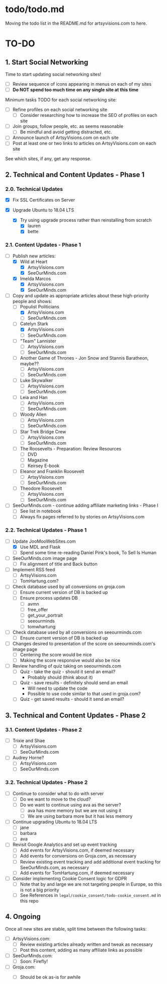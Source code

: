 
# todo/todo.md

Moving the todo list in the README.md for artsyvisions.com to here.

# TO-DO

## 1. Start Social Networking

Time to start updating social networking sites!

- [ ] Review sequence of icons appearing in menus on each of my sites
- [ ] **Do NOT spend too much time on any single site at this time**

Minimum tasks TODO for each social networking site:

- [ ] Refine profiles on each social networking site
  - [ ] Consider researching how to increase the SEO of profiles on each site
- [ ] Join groups, follow people, etc. as seems reasonable
  - [ ] Be mindful and avoid getting distracted, etc.
- [ ] Announce launch of ArtsyVisions.com on each site
- [ ] Post at least one or two links to articles on ArtsyVisions.com on each site

See which sites, if any, get any response.

## 2. Technical and Content Updates - Phase 1

### 2.0. Technical Updates

- [x] Fix SSL Certificates on Server

- [x] Upgrade Ubuntu to 18.04 LTS
  - [x] Try using upgrade process rather than reinstalling from scratch
    - [x] lauren
    - [x] bette

### 2.1. Content Updates - Phase 1

- [ ] Publish new articles:
  - [x] Wild at Heart
    - [x] ArtsyVisions.com
    - [x] SeeOurMinds.com
  - [x] Imelda Marcos
    - [x] ArtsyVisions.com
    - [x] SeeOurMinds.com
- [ ] Copy and update as appropriate articles about these high-priority people and shows:
  - [ ] Populist Politicians
    - [x] ArtsyVisions.com
    - [ ] SeeOurMinds.com
  - [ ] Catelyn Stark
    - [x] ArtsyVisions.com
    - [ ] SeeOurMinds.com
  - [ ] "Team" Lannister
    - [ ] ArtsyVisions.com
    - [ ] SeeOurMinds.com
  - [ ] Another Game of Thrones - Jon Snow and Stannis Baratheon, maybe??
    - [ ] ArtsyVisions.com
    - [ ] SeeOurMinds.com
  - [ ] Luke Skywalker
    - [ ] ArtsyVisions.com
    - [ ] SeeOurMinds.com
  - [ ] Leia and Han
    - [ ] ArtsyVisions.com
    - [ ] SeeOurMinds.com
  - [ ] Woody Allen
    - [ ] ArtsyVisions.com
    - [ ] SeeOurMinds.com
  - [ ] Star Trek Bridge Crew
    - [ ] ArtsyVisions.com
    - [ ] SeeOurMinds.com
  - [ ] The Roosevelts - Preparation: Review Resources
    - [ ] DVD
    - [ ] Magazine
    - [ ] Keirsey E-book
  - [ ] Eleanor and Franklin Roosevelt
    - [ ] ArtsyVisions.com
    - [ ] SeeOurMinds.com
  - [ ] Theodore Roosevelt
    - [ ] ArtsyVisions.com
    - [ ] SeeOurMinds.com
- [ ] SeeOurMinds.com - continue adding affiliate marketing links - Phase I
  - [ ] See list in notebook
  - [ ] Always fix pages referred to by stories on ArtsyVisions.com

### 2.2. Technical Updates - Phase 1

- [ ] Update JooMooWebSites.com
  - [x] Use MDL and Flask
  - [ ] Spend some time re-reading Daniel Pink's book, To Sell Is Human
- [ ] SeeOurMinds.com image page
  - [ ] Fix alignment of title and Back button
- [ ] Implement RSS feed
    - [ ] ArtsyVisions.com
    - [ ] TomHartung.com?
- [ ] Check database used by all conversions on groja.com
  - [ ] Ensure current version of DB is backed up
  - [ ] Ensure process updates DB
    - [ ] avmn
    - [ ] free_offer
    - [ ] get_your_portrait
    - [ ] seeourminds
    - [ ] tomwhartung
- [ ] Check database used by all conversions on seeourminds.com
  - [ ] Ensure current version of DB is backed up

- [ ] Changes desired to presentation of the score on seeourminds.com's image page
  - [ ] Centering the score would be nice
  - [ ] Making the score responsive would also be nice
- [ ] Review handling of quiz taking on seeourminds.com
  - [ ] Quiz - take the quiz - should it send an email?
    - Probably should (think about it)
  - [ ] Quiz - save results - definitely should send an email
    - Will need to update the code
    - Possible to use code similar to that used in groja.com?
  - [ ] Quiz - get saved results - should it send an email?

## 3. Technical and Content Updates - Phase 2

### 3.1. Content Updates - Phase 2

- [ ] Trixie and Shae
  - [ ] ArtsyVisions.com
  - [ ] SeeOurMinds.com
- [ ] Audrey Horne?
  - [ ] ArtsyVisions.com
  - [ ] SeeOurMinds.com

### 3.2. Technical Updates - Phase 2

- [ ] Continue to consider what to do with server
  - [ ] Do we want to move to the cloud?
  - [ ] Do we want to continue using ava as the server?
    - [ ] ava has more memory but we are not using it
    - [ ] We are using barbara more but it has less memory

- [ ] Continue upgrading Ubuntu to 18.04 LTS
  - [ ] jane
  - [ ] barbara
  - [ ] ava

- [ ] Revisit Google Analytics and set up event tracking
  - [ ] Add events for ArtsyVisions.com, if deemed necessary
  - [ ] Add events for conversions on Groja.com, as necessary
  - [ ] Review existing event tracking and add additional event tracking for SeeOurMinds.com, as necessary
  - [ ] Add events for TomHartung.com, if deemed necessary

- [ ] Consider implementing Cookie Consent logic for GDPR
  - [ ] Note that by and large we are not targeting people in Europe, so this is not a big priority
  - [ ] See References in `legal/cookie_consent/todo-cookie_consent.md` in this repo

## 4. Ongoing

Once all new sites are stable, split time between the following tasks:

- [ ] ArtsyVisions.com:
  - [ ] Review existing articles already written and tweak as necessary
  - [ ] Post this content, adding as many affiliate links as possible
- [ ] SeeOurMinds.com:
  - [ ] Soon: Firefly!
- [ ] Groja.com:
  - [ ] Should be ok as-is for awhile

